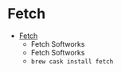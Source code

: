 # Fetch
- [Fetch](https://fetchsoftworks.com/fetch/)
  -  Fetch Softworks
  - Fetch Softworks
  - `brew cask install fetch`

